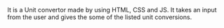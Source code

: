 It is a Unit convertor made by using HTML, CSS and JS.
It takes an input from the user and gives the some of the listed unit conversions.
